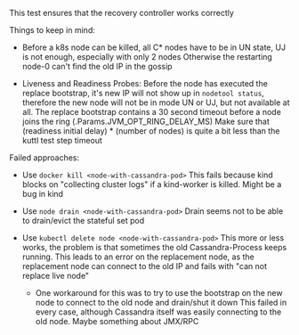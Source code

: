 This test ensures that the recovery controller works correctly

Things to keep in mind:

- Before a k8s node can be killed, all C\* nodes have to be in UN state, UJ is
  not enough, especially with only 2 nodes Otherwise the restarting node-0 can't
  find the old IP in the gossip

- Liveness and Readiness Probes: Before the node has executed the replace
  bootstrap, it's new IP will not show up in `nodetool status`, therefore the
  new node will not be in mode UN or UJ, but not available at all. The replace
  bootstrap contains a 30 second timeout before a node joins the ring
  (.Params.JVM_OPT_RING_DELAY_MS) Make sure that (readiness initial delay) \*
  (number of nodes) is quite a bit less than the kuttl test step timeout

Failed approaches:

- Use `docker kill <node-with-cassandra-pod>` This fails because kind blocks on
  "collecting cluster logs" if a kind-worker is killed. Might be a bug in kind

- Use `node drain <node-with-cassandra-pod>` Drain seems not to be able to
  drain/evict the stateful set pod

- Use `kubectl delete node <node-with-cassandra-pod>` This more or less works,
  the problem is that sometimes the old Cassandra-Process keeps running. This
  leads to an error on the replacement node, as the replacement node can connect
  to the old IP and fails with "can not replace live node"

  - One workaround for this was to try to use the bootstrap on the new node to
    connect to the old node and drain/shut it down This failed in every case,
    although Cassandra itself was easily connecting to the old node. Maybe
    something about JMX/RPC

